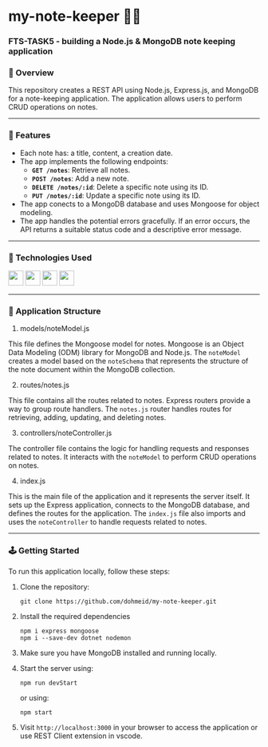 # my-note-keeper :notebook::notebook:	

### FTS-TASK5 - building a Node.js &amp; MongoDB note keeping application

### :stars: Overview
This repository creates a REST API using Node.js, Express.js, and MongoDB for a note-keeping application. The application allows users to perform CRUD operations on notes.

-----
### :dart: Features
- Each note has: a title, content, a creation date.
- The app implements the following endpoints:
    - **`GET /notes`**: Retrieve all notes.
    - **`POST /notes`**: Add a new note.
    - **`DELETE /notes/:id`**: Delete a specific note using its ID.
    - **`PUT /notes/:id`**: Update a specific note using its ID.
- The app conects to a MongoDB database and uses Mongoose for object modeling.
- The app handles the potential errors gracefully. If an error occurs, the API returns a suitable status code and a descriptive error message.
-----

### :space_invader: Technologies Used
<div align="left">
    <img src="https://img.shields.io/badge/JavaScript-323330?style=for-the-badge&logo=javascript&logoColor=F7DF1E" height="30" />
    <img src="https://img.shields.io/badge/MongoDB-4EA94B?style=for-the-badge&logo=mongodb&logoColor=white" height="30" />
    <img src="https://img.shields.io/badge/Node%20js-339933?style=for-the-badge&logo=nodedotjs&logoColor=white" height="30" />
    <img src="https://img.shields.io/badge/Express%20js-000000?style=for-the-badge&logo=express&logoColor=white" height="30" />
</div>

-----

### :file_folder: Application Structure
1. models/noteModel.js
   
This file defines the Mongoose model for notes. Mongoose is an Object Data Modeling (ODM) library for MongoDB and Node.js. The `noteModel` creates a model based on the `noteSchema` that represents the structure of the note document within the MongoDB collection.

2. routes/notes.js
   
This file contains all the routes related to notes. Express routers provide a way to group route handlers. The `notes.js` router handles routes for retrieving, adding, updating, and deleting notes.

3. controllers/noteController.js

The controller file contains the logic for handling requests and responses related to notes. It interacts with the `noteModel` to perform CRUD operations on notes.

4. index.js

This is the main file of the application and it represents the server itself. It sets up the Express application, connects to the MongoDB database, and defines the routes for the application. The `index.js` file also imports and uses the `noteController` to handle requests related to notes.
   
-----


### :joystick: Getting Started 
To run this application locally, follow these steps:
1. Clone the repository:
   ```
   git clone https://github.com/dohmeid/my-note-keeper.git
   ```

2. Install the required dependencies
   ```
   npm i express mongoose
   npm i --save-dev dotnet nodemon
   ```

3. Make sure you have MongoDB installed and running locally.


4. Start the server using:
   ```
   npm run devStart
   ```
   or using:
   ```
   npm start
   ```

5. Visit `http://localhost:3000` in your browser to access the application or use REST Client extension in vscode.

